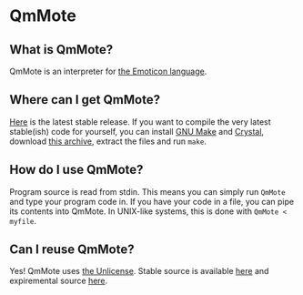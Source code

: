 # QmMote
## What is QmMote?
QmMote is an interpreter for [the Emoticon language](https://esolangs.org/wiki/Emoticon).
## Where can I get QmMote?
[Here](https://github.com/benjidial/QmMote/releases/latest) is the latest stable release. If you want to compile the very latest stable(ish) code for yourself, you can install [GNU Make](https://www.gnu.org/software/make) and [Crystal](https://www.crystal-lang.org/), download [this archive](https://github.com/benjidial/QmMote/archive/master.zip), extract the files and run `make`.
## How do I use QmMote?
Program source is read from stdin. This means you can simply run `QmMote` and type your program code in. If you have your code in a file, you can pipe its contents into QmMote. In UNIX-like systems, this is done with `QmMote < myfile`.
## Can I reuse QmMote?
Yes! QmMote uses [the Unlicense](https://www.unlicense.org). Stable source is available [here](https://github.com/benjidial/QmMote) and expiremental source [here](https://github.com/benjidial/QmMote/tree/dev).
